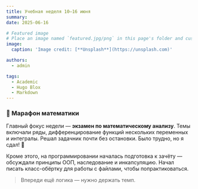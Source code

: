 ```yaml
---
title: Учебная неделя 10–16 июня
summary: 
date: 2025-06-16

# Featured image
# Place an image named `featured.jpg/png` in this page's folder and customize its options here.
image:
  caption: 'Image credit: [**Unsplash**](https://unsplash.com)'

authors:
  - admin

tags:
  - Academic
  - Hugo Blox
  - Markdown
---
```


### 🔹 Марафон математики

Главный фокус недели — **экзамен по математическому анализу**. Темы включали ряды, дифференцирование функций нескольких переменных и интегралы. Решал задачник почти без остановки. Было трудно, но я сдал! 🎉

Кроме этого, на программировании началась подготовка к зачёту — обсуждали принципы ООП, наследование и инкапсуляцию. Начал писать класс-обёртку для работы с файлами, чтобы попрактиковаться.

> Впереди ещё логика — нужно держать темп.
